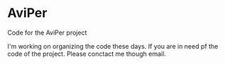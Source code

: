 # AviPer
Code for the AviPer project

I'm working on organizing the code these days. If you are in need pf the code of the project. Please conctact me though email.
